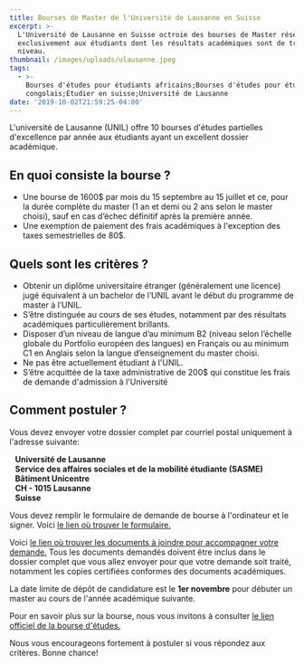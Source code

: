 ```yaml
---
title: Bourses de Master de l'Université de Lausanne en Suisse
excerpt: >-
  L'Université de Lausanne en Suisse octroie des bourses de Master réservées
  exclusivement aux étudiants dont les résultats académiques sont de très haut
  niveau.
thumbnail: /images/uploads/ulausanne.jpeg
tags:
  - >-
    Bourses d'études pour étudiants africains;Bourses d'études pour étudiants
    congolais;Etudier en suisse;Université de Lausanne
date: '2019-10-02T21:59:25-04:00'
---
```

L'université de Lausanne (UNIL) offre 10 bourses d'études partielles d'excellence par année aux étudiants ayant un excellent dossier académique.

## En quoi consiste la bourse ?

* Une bourse de 1600$ par mois du 15 septembre au 15 juillet et ce, pour la durée complète du master (1 an et demi ou 2 ans selon le master choisi), sauf en cas d’échec définitif après la première année.
* Une exemption de paiement des frais académiques à l'exception des taxes semestrielles de 80$.

## Quels sont les critères ?

* Obtenir un diplôme universitaire étranger (généralement une licence) jugé équivalent à un bachelor de l’UNIL avant le début du programme de master à l’UNIL.
* S’être distinguée au cours de ses études, notamment par des résultats académiques particulièrement brillants.
* Disposer d’un niveau de langue d’au minimum B2 (niveau selon l’échelle globale du Portfolio européen des langues) en Français ou au minimum C1 en Anglais selon la langue d’enseignement du master choisi.
* Ne pas être actuellement étudiant à l'UNIL.
* S’être acquittée de la taxe administrative de 200$ qui constitue les frais de demande d'admission à l'Université

## Comment postuler ?

Vous devez envoyer votre dossier complet par courriel postal uniquement à l'adresse suivante:

<p style="margin-left: 10px;">
<strong>Université de Lausanne</strong><br>
<strong>Service des affaires sociales et de la mobilité étudiante (SASME)</strong><br>
<strong>Bâtiment Unicentre</strong><br>
<strong>CH - 1015 Lausanne</strong><br>
<strong>Suisse</strong>
</p>

Vous devez remplir le formulaire de demande de bourse à l'ordinateur et le signer. Voici <a href="https://www.unil.ch/international/files/live/sites/international/files/-New_Website/Etudiants%20internationaux/Etudiants%20internationaux%20r%c3%a9guliers/Formulaire_candidature_boursesmaster.pdf" target="_blank" rel="noreferrer noopener">le lien où trouver le formulaire.</a>

Voici <a href="https://www.unil.ch/international/files/live/sites/international/files/-New_Website/Etudiants%20internationaux/Etudiants%20internationaux%20r%c3%a9guliers/Liste_des_documents_2018-9.pdf" target="_blank" rel="noreferrer noopener">le lien où trouver les documents à joindre pour accompagner votre demande.</a> Tous les documents demandés doivent être inclus dans le dossier complet que vous allez envoyer pour que votre demande soit traité, notamment les copies certifiées conformes des documents académiques.

La date limite de dépôt de candidature est le **1er novembre** pour débuter un master au cours de l'année académique suivante.

Pour en savoir plus sur la bourse, nous vous invitons à consulter <a href="https://www.unil.ch/international/boursesdemasterunil" target="_blank" rel="noreferrer noopener">le lien officiel de la bourse d'études.</a>

Nous vous encourageons fortement à postuler si vous répondez aux critères. Bonne chance!
